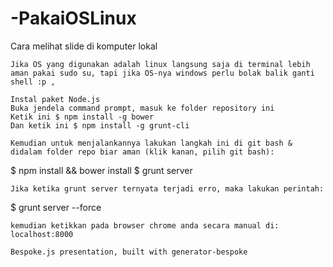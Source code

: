 # -PakaiOSLinux

Cara melihat slide di komputer lokal

    Jika OS yang digunakan adalah linux langsung saja di terminal lebih aman pakai sudo su, tapi jika OS-nya windows perlu bolak balik ganti shell :p ,

    Instal paket Node.js
    Buka jendela command prompt, masuk ke folder repository ini
    Ketik ini $ npm install -g bower
    Dan ketik ini $ npm install -g grunt-cli

    Kemudian untuk menjalankannya lakukan langkah ini di git bash & didalam folder repo biar aman (klik kanan, pilih git bash):

$ npm install && bower install
$ grunt server

    Jika ketika grunt server ternyata terjadi erro, maka lakukan perintah:

$ grunt server --force

    kemudian ketikkan pada browser chrome anda secara manual di: localhost:8000

    Bespoke.js presentation, built with generator-bespoke
